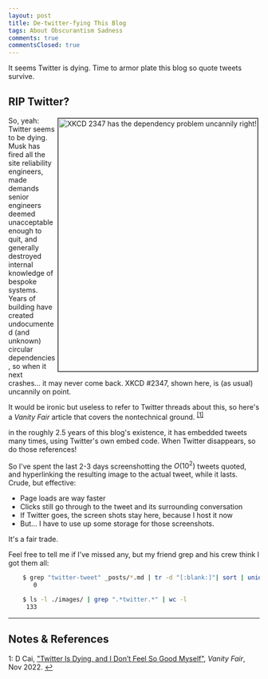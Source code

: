 ```yaml
---
layout: post
title: De-twitter-fying This Blog
tags: About Obscurantism Sadness
comments: true
commentsClosed: true
---
```


It seems Twitter is dying.  Time to armor plate this blog so quote tweets survive.  


## RIP Twitter?  

<a href="https://xkcd.com/2347/">
  <img src="{{ site.baseurl }}/images/2022-11-19-detwitterfying-xkcd-2347-dependency.png" width="400" height="508" alt="XKCD 2347 has the dependency problem uncannily right!" title="XKCD 2347 has the dependency problem uncannily right!" style="float: right; margin: 3px 3px 3px 3px; border: 1px solid #000000;">
</a>
So, yeah: Twitter seems to be dying.  Musk has fired all the site reliability engineers,
made demands senior engineers deemed unacceptable enough to quit, and generally destroyed
internal knowledge of bespoke systems.  Years of building have created undocumented (and
unknown) circular dependencies, so when it next crashes&hellip; it may never come back.
XKCD #2347, shown here, is (as usual) uncannily on point.  

It would be ironic but useless to refer to Twitter threads about this, so here's a _Vanity Fair_
article that covers the nontechnical ground. <sup id="fn1a">[[1]](#fn1)</sup>  

in the roughly 2.5 years of this blog's existence, it has embedded tweets many times,
using Twitter's own embed code.  When Twitter disappears, so do those references!  

So I've spent the last 2-3 days screenshotting the $O(10^2)$ tweets quoted, and
hyperlinking the resulting image to the actual tweet, while it lasts.  Crude, but effective:  
- Page loads are way faster  
- Clicks still go through to the tweet and its surrounding conversation  
- If Twitter goes, the screen shots stay here, because I host it now  
- But&hellip; I have to use up some storage for those screenshots.  

It's a fair trade.  

Feel free to tell me if I've missed any, but my friend grep and his crew think I got them all:  
```sh
    $ grep "twitter-tweet" _posts/*.md | tr -d "[:blank:]"| sort | uniq | wc -l
       0

    $ ls -l ./images/ | grep ".*twitter.*" | wc -l
     133
```

---

## Notes &amp; References  

<!--
<sup id="fn1a">[[1]](#fn1)</sup>

<a id="fn1">1</a>: ***, ["***"](***), *** [↩](#fn1a)  

<a href="{{ site.baseurl }}/images/***">
  <img src="{{ site.baseurl }}/images/***" width="400" height="***" alt="***" title="***" style="float: right; margin: 3px 3px 3px 3px; border: 1px solid #000000;">
</a>

<img src="{{ site.baseurl }}/images/***" width="400" height="***" alt="***" title="***">

<a href="***">
  <img src="{{ site.baseurl }}/images/***" width="550" height="***" alt="***" title="***">
</a>

<iframe width="400" height="224" src="***" allow="accelerometer; encrypted-media; gyroscope; picture-in-picture" allowfullscreen style="float: right; margin: 3px 3px 3px 3px; border: 1px solid #000000;"></iframe>
-->

<a id="fn1">1</a>: D Cai, ["Twitter Is Dying, and I Don’t Feel So Good Myself"](https://www.vanityfair.com/style/2022/11/twitter-is-dying-and-i-dont-feel-so-good-myself), _Vanity Fair_, Nov 2022. [↩](#fn1a)  

